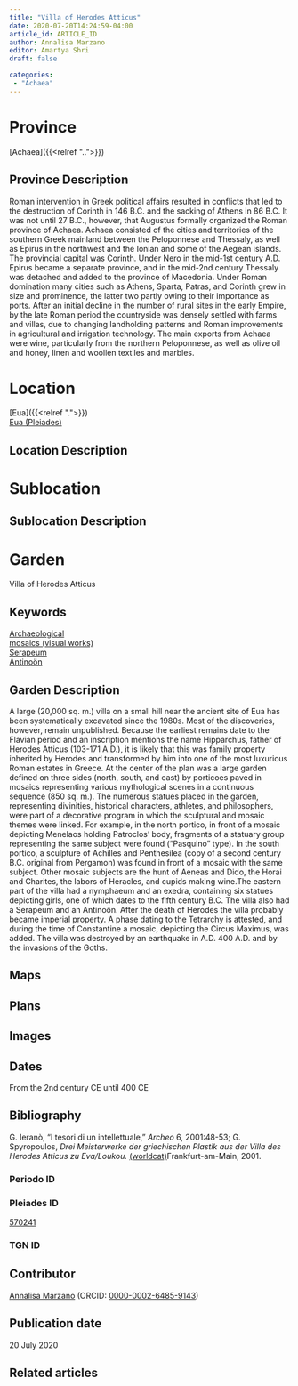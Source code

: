 ```yaml
---
title: "Villa of Herodes Atticus"
date: 2020-07-20T14:24:59-04:00
article_id: ARTICLE_ID
author: Annalisa Marzano
editor: Amartya Shri
draft: false

categories:
 - "Achaea"
---
```


# Province

[Achaea]({{<relref "..">}})

## Province Description

Roman intervention in Greek political affairs resulted in conflicts that led to the destruction of Corinth in 146 B.C. and the sacking of Athens in 86 B.C. It was not until 27 B.C., however, that Augustus formally organized the Roman province of Achaea. Achaea consisted of the cities and territories of the southern Greek mainland between the Peloponnese and Thessaly, as well as Epirus in the northwest and the Ionian and some of the Aegean islands.
The provincial capital was Corinth. Under [Nero](link) in the mid-1st century A.D. Epirus became a separate province, and in the mid-2nd century Thessaly was detached and added to the province of Macedonia. Under Roman domination many cities such as Athens, Sparta, Patras, and Corinth grew in size and prominence, the latter two partly owing to their importance as ports.  After an initial decline in the number of rural sites in the early Empire, by the late Roman period the countryside was densely settled with farms and villas, due to changing landholding patterns and Roman improvements in agricultural and irrigation technology. The main exports from Achaea were wine, particularly from the northern Peloponnese, as well as olive oil and honey, linen and woollen textiles and marbles.

# Location

[Eua]({{<relref ".">}}) \
[Eua (Pleiades)](https://pleiades.stoa.org/places/570241)

## Location Description

<!-- LEAVE THIS BLANK FOR NOW -->

# Sublocation

<!--
[AREA WITHIN LOCATION, LIKE “PALATINE HILL”](GEOREFERENCE LINK)
A sublocation is any area larger than an individual garden, but located within a location. I would always try to include a link to a controlled vocabulary here if possible. This ID may well be different from the Garden ID, e.g., Pompeii versus a Garden in one of the houses which has its own Pleiades ID.
-->

## Sublocation Description

<!-- DESCRIPTION -->

# Garden

Villa of Herodes Atticus


## Keywords

[Archaeological](#) \
[mosaics (visual works)](http://vocab.getty.edu/page/aat/300015342) \
[Serapeum](link) \
[Antinoön](link)


## Garden Description

A large (20,000 sq. m.) villa on a small hill near the ancient site of Eua has been systematically excavated since the 1980s. Most of the discoveries, however, remain unpublished. Because the earliest remains date to the Flavian period and an inscription mentions the name Hipparchus, father of Herodes Atticus (103-171 A.D.), it is likely that this was family property inherited by Herodes and transformed by him into one of the most luxurious Roman estates in Greece.
At the center of the plan was a large garden defined on three sides (north, south, and east) by porticoes paved in mosaics representing various mythological scenes in a continuous sequence (850 sq. m.). The numerous statues placed in the garden, representing divinities, historical characters, athletes, and philosophers, were part of a decorative program in which the sculptural and mosaic themes were linked. For example, in the north portico, in front of a mosaic depicting Menelaos holding Patroclos’ body, fragments of a statuary group representing the same subject were found (“Pasquino” type). In the south portico, a sculpture of Achilles and Penthesilea (copy of a second century B.C. original from Pergamon) was found in front of a mosaic with the same subject. Other mosaic subjects are the hunt of Aeneas and Dido, the Horai and Charites, the labors of Heracles, and cupids making wine.The eastern part of the villa had a nymphaeum and an exedra, containing six statues depicting girls, one of which dates to the fifth century B.C.  The villa also had a Serapeum and an Antinoön.
After the death of Herodes the villa probably became imperial property. A phase dating to the Tetrarchy is attested, and during the time of Constantine a mosaic, depicting the Circus Maximus, was added. The villa was destroyed by an earthquake in A.D. 400 A.D. and by the invasions of the Goths.


## Maps

<!--
{{< figure src="../images/image_name.ext" alt="alt_text" title="CAPTION" >}}
-->

## Plans

<!--
{{< figure src="IMG_URL" alt="ALT_TEXT" title="CAPTION" >}}
-->

## Images

<!--
{{< figure src="../images/image_name.ext" alt="alt_text" title="CAPTION" >}}
-->

## Dates

From the 2nd century CE until 400 CE

## Bibliography

G. Ieranò, “I tesori di un intellettuale,” *Archeo* 6, 2001:48-53; G. Spyropoulos, *Drei Meisterwerke der griechischen Plastik aus der Villa des Herodes Atticus zu Eva/Loukou.* [(worldcat)](http://www.worldcat.org/oclc/1039041411)Frankfurt-am-Main, 2001.

### Periodo ID

<!-- [PERIODO_ID](https://pleiades.stoa.org/places/PLEIADES_ID) -->

### Pleiades ID

[570241](https://pleiades.stoa.org/places/570241)

### TGN ID
<!-- N.B. This should be as specific as it can be, i.e., to the garden, sublocation, location, or province. -->

<!-- [TGN_ID](http://vocab.getty.edu/page/tgn/TGN_ID) -->

## Contributor

[Annalisa Marzano](https://www.reading.ac.uk/classics/about/staff/a-marzano.aspx) (ORCID: [0000-0002-6485-9143](https://orcid.org/0000-0002-6485-9143))

## Publication date

20 July 2020

## Related articles

<!-- Links to other related articles. Leave blank for now -->
